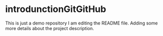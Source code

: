# introdunctionGitGitHub
This is just a demo repository
I am editing the README file. Adding some more details about the project description.
